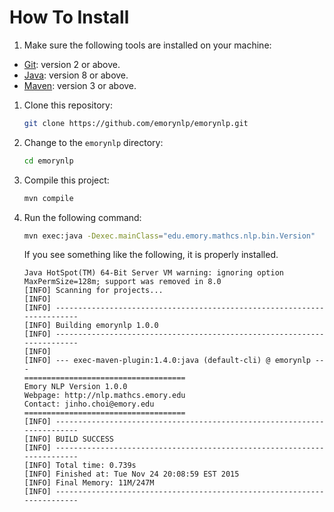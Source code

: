 # How To Install

1. Make sure the following tools are installed on your machine:
 * [Git](https://git-scm.com): version 2 or above.
 * [Java](http://www.oracle.com/technetwork/java/javase/): version 8 or above.
 * [Maven](https://maven.apache.org): version 3 or above.

1. Clone this repository:

	```bash
	git clone https://github.com/emorynlp/emorynlp.git
	```

1. Change to the `emorynlp` directory:

	```bash
	cd emorynlp
	```
	
1. Compile this project:

	```bash
	mvn compile
	```
	
1. Run the following command:

	```bash
	mvn exec:java -Dexec.mainClass="edu.emory.mathcs.nlp.bin.Version"
	```

	If you see something like the following, it is properly installed.

	```
	Java HotSpot(TM) 64-Bit Server VM warning: ignoring option MaxPermSize=128m; support was removed in 8.0
	[INFO] Scanning for projects...
	[INFO]                                                                         
	[INFO] ------------------------------------------------------------------------
	[INFO] Building emorynlp 1.0.0
	[INFO] ------------------------------------------------------------------------
	[INFO] 
	[INFO] --- exec-maven-plugin:1.4.0:java (default-cli) @ emorynlp ---
	====================================
	Emory NLP Version 1.0.0
	Webpage: http://nlp.mathcs.emory.edu
	Contact: jinho.choi@emory.edu
	====================================
	[INFO] ------------------------------------------------------------------------
	[INFO] BUILD SUCCESS
	[INFO] ------------------------------------------------------------------------
	[INFO] Total time: 0.739s
	[INFO] Finished at: Tue Nov 24 20:08:59 EST 2015
	[INFO] Final Memory: 11M/247M
	[INFO] ------------------------------------------------------------------------
	```